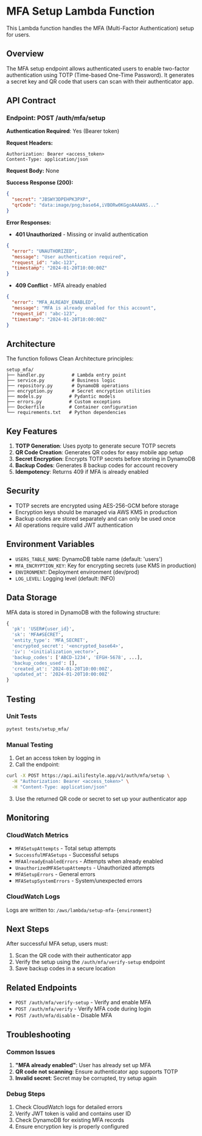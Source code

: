 # MFA Setup Lambda Function

This Lambda function handles the MFA (Multi-Factor Authentication) setup for users.

## Overview

The MFA setup endpoint allows authenticated users to enable two-factor authentication using TOTP (Time-based One-Time Password). It generates a secret key and QR code that users can scan with their authenticator app.

## API Contract

### Endpoint: POST /auth/mfa/setup

**Authentication Required**: Yes (Bearer token)

**Request Headers:**
```
Authorization: Bearer <access_token>
Content-Type: application/json
```

**Request Body:** None

**Success Response (200):**
```json
{
  "secret": "JBSWY3DPEHPK3PXP",
  "qrCode": "data:image/png;base64,iVBORw0KGgoAAAANS..."
}
```

**Error Responses:**

- **401 Unauthorized** - Missing or invalid authentication
```json
{
  "error": "UNAUTHORIZED",
  "message": "User authentication required",
  "request_id": "abc-123",
  "timestamp": "2024-01-20T10:00:00Z"
}
```

- **409 Conflict** - MFA already enabled
```json
{
  "error": "MFA_ALREADY_ENABLED",
  "message": "MFA is already enabled for this account",
  "request_id": "abc-123",
  "timestamp": "2024-01-20T10:00:00Z"
}
```

## Architecture

The function follows Clean Architecture principles:

```
setup_mfa/
├── handler.py          # Lambda entry point
├── service.py          # Business logic
├── repository.py       # DynamoDB operations
├── encryption.py       # Secret encryption utilities
├── models.py          # Pydantic models
├── errors.py          # Custom exceptions
├── Dockerfile         # Container configuration
└── requirements.txt   # Python dependencies
```

## Key Features

1. **TOTP Generation**: Uses pyotp to generate secure TOTP secrets
2. **QR Code Creation**: Generates QR codes for easy mobile app setup
3. **Secret Encryption**: Encrypts TOTP secrets before storing in DynamoDB
4. **Backup Codes**: Generates 8 backup codes for account recovery
5. **Idempotency**: Returns 409 if MFA is already enabled

## Security

- TOTP secrets are encrypted using AES-256-GCM before storage
- Encryption keys should be managed via AWS KMS in production
- Backup codes are stored separately and can only be used once
- All operations require valid JWT authentication

## Environment Variables

- `USERS_TABLE_NAME`: DynamoDB table name (default: 'users')
- `MFA_ENCRYPTION_KEY`: Key for encrypting secrets (use KMS in production)
- `ENVIRONMENT`: Deployment environment (dev/prod)
- `LOG_LEVEL`: Logging level (default: INFO)

## Data Storage

MFA data is stored in DynamoDB with the following structure:

```python
{
  'pk': 'USER#{user_id}',
  'sk': 'MFA#SECRET',
  'entity_type': 'MFA_SECRET',
  'encrypted_secret': '<encrypted_base64>',
  'iv': '<initialization_vector>',
  'backup_codes': ['ABCD-1234', 'EFGH-5678', ...],
  'backup_codes_used': [],
  'created_at': '2024-01-20T10:00:00Z',
  'updated_at': '2024-01-20T10:00:00Z'
}
```

## Testing

### Unit Tests

```bash
pytest tests/setup_mfa/
```

### Manual Testing

1. Get an access token by logging in
2. Call the endpoint:

```bash
curl -X POST https://api.ailifestyle.app/v1/auth/mfa/setup \
  -H "Authorization: Bearer <access_token>" \
  -H "Content-Type: application/json"
```

3. Use the returned QR code or secret to set up your authenticator app

## Monitoring

### CloudWatch Metrics

- `MFASetupAttempts` - Total setup attempts
- `SuccessfulMFASetups` - Successful setups
- `MFAAlreadyEnabledErrors` - Attempts when already enabled
- `UnauthorizedMFASetupAttempts` - Unauthorized attempts
- `MFASetupErrors` - General errors
- `MFASetupSystemErrors` - System/unexpected errors

### CloudWatch Logs

Logs are written to: `/aws/lambda/setup-mfa-{environment}`

## Next Steps

After successful MFA setup, users must:
1. Scan the QR code with their authenticator app
2. Verify the setup using the `/auth/mfa/verify-setup` endpoint
3. Save backup codes in a secure location

## Related Endpoints

- `POST /auth/mfa/verify-setup` - Verify and enable MFA
- `POST /auth/mfa/verify` - Verify MFA code during login
- `POST /auth/mfa/disable` - Disable MFA

## Troubleshooting

### Common Issues

1. **"MFA already enabled"**: User has already set up MFA
2. **QR code not scanning**: Ensure authenticator app supports TOTP
3. **Invalid secret**: Secret may be corrupted, try setup again

### Debug Steps

1. Check CloudWatch logs for detailed errors
2. Verify JWT token is valid and contains user ID
3. Check DynamoDB for existing MFA records
4. Ensure encryption key is properly configured
